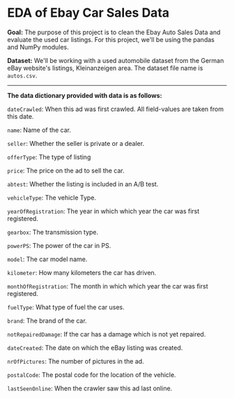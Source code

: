# EDA of Ebay Car Sales Data

**Goal:** The purpose of this project is to clean the Ebay Auto Sales Data and evaluate the used car listings. For this project, we'll be using the pandas and NumPy modules.

**Dataset:** We'll be working with a used automobile dataset from the German eBay website's listings, Kleinanzeigen area. The dataset file name is ```autos.csv```. 

----------
**The data dictionary provided with data is as follows:**

```dateCrawled```: When this ad was first crawled. All field-values are taken from this date.

```name```: Name of the car.

```seller```: Whether the seller is private or a dealer.

```offerType```: The type of listing

```price```: The price on the ad to sell the car.

```abtest```: Whether the listing is included in an A/B test.

```vehicleType```: The vehicle Type.

```yearOfRegistration```: The year in which which year the car was first registered.

```gearbox```: The transmission type.

```powerPS```: The power of the car in PS.

```model```: The car model name.

```kilometer```: How many kilometers the car has driven.

```monthOfRegistration```: The month in which which year the car was first registered.

```fuelType```: What type of fuel the car uses.

```brand```: The brand of the car.

```notRepairedDamage```: If the car has a damage which is not yet repaired.

```dateCreated```: The date on which the eBay listing was created.

```nrOfPictures```: The number of pictures in the ad.

```postalCode```: The postal code for the location of the vehicle.

```lastSeenOnline```: When the crawler saw this ad last online.


